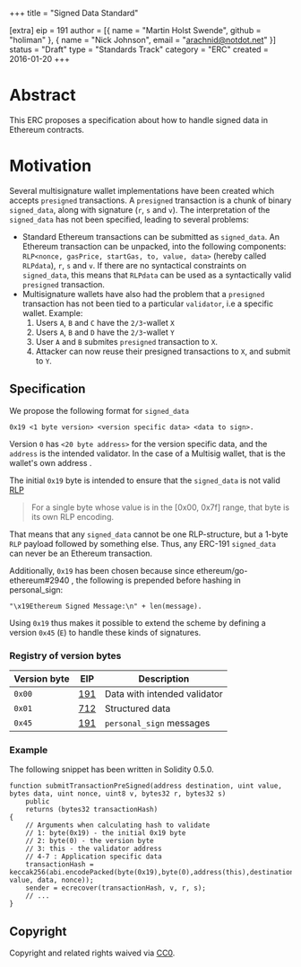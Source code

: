 +++
title = "Signed Data Standard"

[extra]
eip = 191
author = [{ name = "Martin Holst Swende", github = "holiman" }, { name = "Nick Johnson", email = "arachnid@notdot.net" }]
status = "Draft"
type = "Standards Track"
category = "ERC"
created = 2016-01-20
+++

# Abstract

This ERC proposes a specification about how to handle signed data in Ethereum contracts.

# Motivation

Several multisignature wallet implementations have been created which accepts `presigned` transactions. A `presigned` transaction is a chunk of binary `signed_data`, along with signature (`r`, `s` and `v`). The interpretation of the `signed_data` has not been specified, leading to several problems:

* Standard Ethereum transactions can be submitted as `signed_data`. An Ethereum transaction can be unpacked, into the following components: `RLP<nonce, gasPrice, startGas, to, value, data>` (hereby called `RLPdata`), `r`, `s` and `v`. If there are no syntactical constraints on `signed_data`, this means that `RLPdata` can be used as a syntactically valid `presigned` transaction.
* Multisignature wallets have also had the problem that a `presigned` transaction has not been tied to a particular `validator`, i.e a specific wallet. Example:
    1. Users `A`, `B` and `C` have the `2/3`-wallet `X`
    2. Users `A`, `B` and `D` have the `2/3`-wallet `Y`
    3. User `A` and `B` submites `presigned` transaction to `X`.
    4. Attacker can now reuse their presigned transactions to `X`, and submit to `Y`.

## Specification

We propose the following format for `signed_data`

```
0x19 <1 byte version> <version specific data> <data to sign>.
```
Version `0` has `<20 byte address>` for the version specific data, and the `address` is the intended validator. In the case of a Multisig wallet, that is the wallet's own address  .

The initial `0x19` byte is intended to ensure that the `signed_data` is not valid [RLP](https://github.com/ethereum/wiki/wiki/RLP)

> For a single byte whose value is in the [0x00, 0x7f] range, that byte is its own RLP encoding.

That means that any `signed_data` cannot be one RLP-structure, but a 1-byte `RLP` payload followed by something else. Thus, any ERC-191 `signed_data` can never be an Ethereum transaction.

Additionally, `0x19` has been chosen because since ethereum/go-ethereum#2940 , the following is prepended before hashing in personal_sign:

```
"\x19Ethereum Signed Message:\n" + len(message).
```

Using `0x19` thus makes it possible to extend the scheme by defining a version `0x45` (`E`) to handle these kinds of signatures.

### Registry of version bytes

| Version byte | EIP            | Description
| ------------ | -------------- | -----------
|    `0x00`    | [191][eip-191] | Data with intended validator
|    `0x01`    | [712][eip-712] | Structured data
|    `0x45`    | [191][eip-191] | `personal_sign` messages

[eip-191]: https://eips.ethereum.org/EIPS/eip-191
[eip-712]: https://eips.ethereum.org/EIPS/eip-712

### Example

The following snippet has been written in Solidity 0.5.0.

```solidity
function submitTransactionPreSigned(address destination, uint value, bytes data, uint nonce, uint8 v, bytes32 r, bytes32 s)
    public
    returns (bytes32 transactionHash)
{
    // Arguments when calculating hash to validate
    // 1: byte(0x19) - the initial 0x19 byte
    // 2: byte(0) - the version byte
    // 3: this - the validator address
    // 4-7 : Application specific data
    transactionHash = keccak256(abi.encodePacked(byte(0x19),byte(0),address(this),destination, value, data, nonce));
    sender = ecrecover(transactionHash, v, r, s);
    // ...
}
```

## Copyright

Copyright and related rights waived via [CC0](https://creativecommons.org/publicdomain/zero/1.0/).
